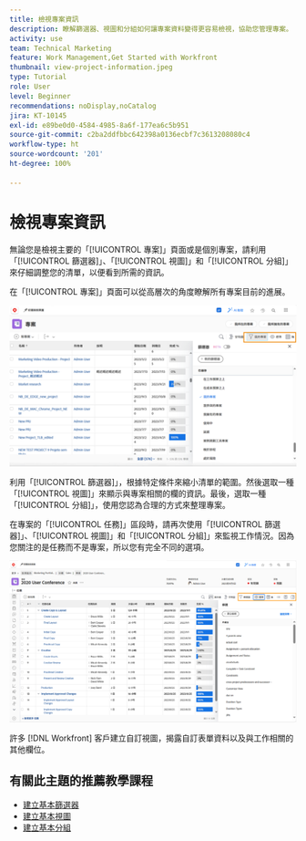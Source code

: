 ```yaml
---
title: 檢視專案資訊
description: 瞭解篩選器、視圖和分組如何讓專案資料變得更容易檢視，協助您管理專案。
activity: use
team: Technical Marketing
feature: Work Management,Get Started with Workfront
thumbnail: view-project-information.jpeg
type: Tutorial
role: User
level: Beginner
recommendations: noDisplay,noCatalog
jira: KT-10145
exl-id: e89be0d0-4584-4985-8a6f-177ea6c5b951
source-git-commit: c2ba2ddfbbc642398a0136ecbf7c3613208080c4
workflow-type: ht
source-wordcount: '201'
ht-degree: 100%

---
```


# 檢視專案資訊

無論您是檢視主要的「[!UICONTROL 專案]」頁面或是個別專案，請利用「[!UICONTROL 篩選器]」、「[!UICONTROL 視圖]」和「[!UICONTROL 分組]」來仔細調整您的清單，以便看到所需的資訊。

在「[!UICONTROL 專案]」頁面可以從高層次的角度瞭解所有專案目前的進展。

![顯示篩選器的專案頁面](assets/planner-fund-project-page-fvg-copy.png)

利用「[!UICONTROL 篩選器]」，根據特定條件來縮小清單的範圍。然後選取一種「[!UICONTROL 視圖]」來顯示與專案相關的欄的資訊。最後，選取一種「[!UICONTROL 分組]」，使用您認為合理的方式來整理專案。

在專案的「[!UICONTROL 任務]」區段時，請再次使用「[!UICONTROL 篩選器]」、「[!UICONTROL 視圖]」和「[!UICONTROL 分組]」來監視工作情況。因為您關注的是任務而不是專案，所以您有完全不同的選項。

![顯示視圖的專案任務清單](assets/planner-fund-task-list-fvg.png)

許多 [!DNL Workfront] 客戶建立自訂視圖，揭露自訂表單資料以及與工作相關的其他欄位。

## 有關此主題的推薦教學課程

* [建立基本篩選器](https://experienceleague.adobe.com/docs/workfront-learn/tutorials-workfront/reporting/basic-reporting/create-a-basic-filter.html?lang=zh-Hant)
* [建立基本視圖](https://experienceleague.adobe.com/docs/workfront-learn/tutorials-workfront/reporting/basic-reporting/create-a-basic-view.html?lang=zh-Hant)
* [建立基本分組](https://experienceleague.adobe.com/docs/workfront-learn/tutorials-workfront/reporting/basic-reporting/create-a-basic-grouping.html?lang=zh-Hant)

